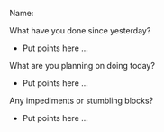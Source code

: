 Name: 

What have you done since yesterday?

- Put points here ...

What are you planning on doing today?

- Put points here ...

Any impediments or stumbling blocks?

- Put points here ...
